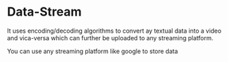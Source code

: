 # Data-Stream
It uses encoding/decoding algorithms to convert ay textual data into a video and vica-versa which can further be uploaded to any streaming platform.

You can use any streaming platform like google to store data

